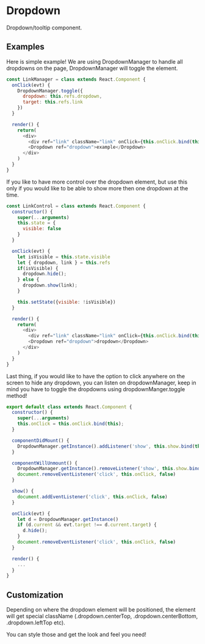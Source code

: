 # Dropdown

Dropdown/tooltip component.

## Examples

Here is simple example! We are using DropdownManager to handle all dropdowns on the page, DropdownManager will toggle the element.

```js
const LinkManager = class extends React.Component {
  onClick(evt) {
    DropdownManager.toggle({
      dropdown: this.refs.dropdown,
      target: this.refs.link
    })
  }

  render() {
    return(
      <div>
        <div ref="link" className="link" onClick={this.onClick.bind(this)}>click me</div>
        <Dropdown ref="dropdown">example</Dropdown>
      </div>
    )
  }
}
```

If you like to have more control over the dropdown element, but use this only if you would like to be able to show more then one dropdown at the time.

```js
const LinkControl = class extends React.Component {
  constructor() {
    super(...arguments)
    this.state = {
      visible: false
    }
  }

  onClick(evt) {
    let isVisible = this.state.visible
    let { dropdown, link } = this.refs
    if(isVisible) {
      dropdown.hide();
    } else {
      dropdown.show(link);
    }

    this.setState({visible: !isVisible})
  }

  render() {
    return(
      <div>
        <div ref="link" className="link" onClick={this.onClick.bind(this)}>click me</div>
        <Dropdown ref="dropdown">dropdown</Dropdown>
      </div>
    )
  }
}
```

Last thing, if you would like to have the option to click anywhere on the screen to hide any dropdown, you can listen on dropdownManager, keep in mind you have to toggle the dropdowns using dropdownManger.toggle method!

```js
export default class extends React.Component {
  constructor() {
    super(...arguments)
    this.onClick = this.onClick.bind(this);
  }

  componentDidMount() {
    DropdownManager.getInstance().addListener('show', this.show.bind(this))
  }

  componentWillUnmount() {
    DropdownManager.getInstance().removeListener('show', this.show.bind(this))
    document.removeEventListener('click', this.onClick, false)
  }

  show() {
    document.addEventListener('click', this.onClick, false)
  }

  onClick(evt) {
    let d = DropdownManager.getInstance()
    if (d.current && evt.target !== d.current.target) {
      d.hide();
    }
    document.removeEventListener('click', this.onClick, false)
  }

  render() {
    ...
  }
}
```

## Customization

Depending on where the dropdown element will be positioned, the element will get special className (.dropdown.centerTop, .dropdown.centerBottom, .dropdown.leftTop etc).

You can style those and get the look and feel you need!
